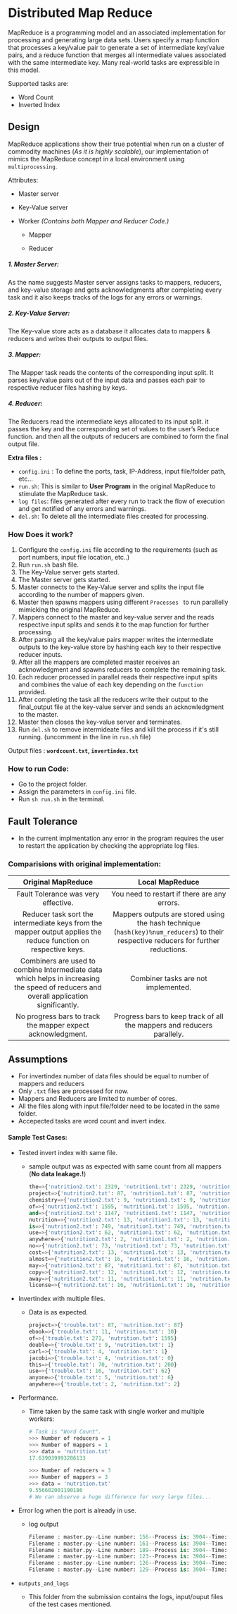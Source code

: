 # Distributed Map Reduce

MapReduce is a programming model and an associated implementation for processing and generating large data sets. Users specify a map function that processes a key/value pair to generate a set of intermediate key/value pairs, and a reduce function that merges all intermediate values associated with the same intermediate key. Many real-world tasks are expressible in this model.

Supported tasks are: 

- Word Count
- Inverted Index

## Design

MapReduce applications show their true potential when run on a cluster of commodity machines (*As it is highly scalable*), our implementation of mimics the MapReduce concept in a local environment using `multiprocessing`.

Attributes:

- Master server 

- Key-Value server 

- Worker *(Contains both Mapper and Reducer Code.)*

  - Mapper 

  - Reducer

##### 1. Master Server:

As the name suggests Master server assigns tasks to mappers, reducers, and key-value storage and gets acknowledgments after completing every task and it also keeps tracks of the logs for any errors or warnings.

##### 2. Key-Value Server:

The Key-value store acts as a database it allocates data to mappers & reducers  and writes their outputs to output files.

##### 3. Mapper:

The Mapper task reads the contents of the corresponding input split. It parses key/value pairs out of the input data and passes each pair to respective reducer files hashing by keys.

##### 4. Reducer:

The Reducers read the intermediate keys allocated to its input split. it passes the key and the corresponding set of values to the user’s Reduce function. and then all the outputs of reducers are combined to form the final output file.

**Extra files :** 

- `config.ini` : To define the ports, task, IP-Address, input file/folder path, etc...
- `run.sh`: This is similar to **User Program** in the original MapReduce to stimulate the MapReduce task.
- `log files`: files generated after every run to track the flow of execution and get notified of any errors and warnings.
- `del.sh`: To delete all the intermediate files created for processing.

### How Does it work?

1. Configure the `config.ini` file according to the requirements (such as port numbers, input file location, etc..)
2. Run `run.sh` bash file. 
3. The Key-Value server gets started.
4. The Master server gets started.
5. Master connects to the Key-Value server and splits the input file according to the number of mappers given.
6. Master then spawns mappers using different `Processes ` to run parallelly mimicking the original MapReduce. 
7. Mappers connect to the master and key-value server and the reads respective input splits and sends it to the map function for further processing.
8. After parsing all the key/value pairs mapper writes the intermediate outputs to the key-value store by hashing each key to their respective reducer inputs.
9. After all the mappers are completed master receives an acknowledgment and spawns reducers to complete the remaining task.
10.  Each reducer processed in parallel reads their respective input splits and combines the value of each key depending on the `function` provided.
11. After completing the task all the reducers write their output to the final_output file at the key-value server and sends an acknowledgment to the master.
12. Master then closes the key-value server and terminates.  
13. Run `del.sh` to remove intermideate files and kill the process if it's still running. (uncomment in the line in `run.sh` file)

Output files : **`wordcount.txt`, `invertindex.txt`**

### How to run Code:

- Go to the project folder.
- Assign the parameters in `config.ini` file.
- Run `sh run.sh` in the terminal.

## Fault Tolerance

- In the current implmentation any error in the program requires the user to restart the application by checking the appropriate log files. 



### Comparisions with original implementation:

|                      Original MapReduce                      |                       Local MapReduce                        |
| :----------------------------------------------------------: | :----------------------------------------------------------: |
|             Fault Tolerance was very effective.              |         You need to restart if there are any errors.         |
| Reducer task sort the intermediate keys from the mapper output applies the reduce function on respective keys. | Mappers outputs are stored using the hash technique (`hash(key)%num_reducers`) to their respective reducers for further reductions. |
| Combiners are used to combine Intermediate data which helps in increasing the speed of reducers and overall application significantly. |             Combiner tasks are not implemented.              |
| No progress bars to track the mapper expect acknowledgment.  | Progress bars to keep track of all the mappers and reducers parallely. |

## Assumptions

- For invertindex number of data files should be equal to number of mappers and reducers
- Only `.txt` files are processed for now.
- Mappers and Reducers are limited to number of cores.
- All the files along with input file/folder need to be located in the same folder.
- Accepected tasks are word count and invert index.

#### Sample Test Cases:

- Tested invert index with same file.

  - sample output was as expected with same count from all mappers (**No data leakage.!**)

    ```python
    the=>{'nutrition2.txt': 2329, 'nutrition1.txt': 2329, 'nutrition.txt': 2329}
    project=>{'nutrition2.txt': 87, 'nutrition1.txt': 87, 'nutrition.txt': 87}
    chemistry=>{'nutrition2.txt': 9, 'nutrition1.txt': 9, 'nutrition.txt': 9}
    of=>{'nutrition2.txt': 1595, 'nutrition1.txt': 1595, 'nutrition.txt': 1595}
    and=>{'nutrition2.txt': 1147, 'nutrition1.txt': 1147, 'nutrition.txt': 1147}
    nutrition=>{'nutrition2.txt': 13, 'nutrition1.txt': 13, 'nutrition.txt': 13}
    is=>{'nutrition2.txt': 749, 'nutrition1.txt': 749, 'nutrition.txt': 749}
    use=>{'nutrition2.txt': 62, 'nutrition1.txt': 62, 'nutrition.txt': 62}
    anywhere=>{'nutrition2.txt': 2, 'nutrition1.txt': 2, 'nutrition.txt': 2}
    no=>{'nutrition2.txt': 73, 'nutrition1.txt': 73, 'nutrition.txt': 73}
    cost=>{'nutrition2.txt': 13, 'nutrition1.txt': 13, 'nutrition.txt': 13}
    almost=>{'nutrition2.txt': 16, 'nutrition1.txt': 16, 'nutrition.txt': 16}
    may=>{'nutrition2.txt': 87, 'nutrition1.txt': 87, 'nutrition.txt': 87}
    copy=>{'nutrition2.txt': 12, 'nutrition1.txt': 12, 'nutrition.txt': 12}
    away=>{'nutrition2.txt': 11, 'nutrition1.txt': 11, 'nutrition.txt': 11}
    license=>{'nutrition2.txt': 16, 'nutrition1.txt': 16, 'nutrition.txt': 16}
    ```

- Invertindex with multiple files.

  - Data is as expected.

    ```python
    project=>{'trouble.txt': 87, 'nutrition.txt': 87}
    ebook=>{'trouble.txt': 11, 'nutrition.txt': 10}
    of=>{'trouble.txt': 271, 'nutrition.txt': 1595}
    double=>{'trouble.txt': 9, 'nutrition.txt': 1}
    carl=>{'trouble.txt': 4, 'nutrition.txt': 1}
    jacobi=>{'trouble.txt': 4, 'nutrition.txt': 0}
    this=>{'trouble.txt': 70, 'nutrition.txt': 200}
    use=>{'trouble.txt': 16, 'nutrition.txt': 62}
    anyone=>{'trouble.txt': 5, 'nutrition.txt': 6}
    anywhere=>{'trouble.txt': 2, 'nutrition.txt': 2}
    ```
  
- Performance.

  - Time taken by the same task with single worker and multiple workers:

    ```python
    # Task is "Word Count".
    >>> Number of reducers = 1
    >>> Number of mappers = 1
    >>> data = 'nutrition.txt'
    17.639039993286133
    
    >>> Number of reducers = 3
    >>> Number of mappers = 3
    >>> data = 'nutrition.txt'
    9.556602001190186
    # We can observe a huge difference for very large files...
    ```

- Error log when the port is already in use.

  - log output

    ```python
    Filename : master.py--Line number: 156--Process is: 3904--Time: 2020-10-12 21:57:55,300--[MapReduce for wordcount is getting started with 3 Mappers 3 Reducers.]
    Filename : master.py--Line number: 161--Process is: 3904--Time: 2020-10-12 21:57:55,300--Connecting KV Store..
    Filename : master.py--Line number: 189--Process is: 3904--Time: 2020-10-12 21:58:01,336--Unable to start the cluster properly check the port numbers properly # Error log 👆
    Filename : master.py--Line number: 123--Process is: 3904--Time: 2020-10-12 21:58:01,336--Killing Key-Value server...!
    Filename : master.py--Line number: 126--Process is: 3904--Time: 2020-10-12 21:58:01,336--Terminating master....!
    Filename : master.py--Line number: 129--Process is: 3904--Time: 2020-10-12 21:58:01,336--Time taken to complete the run is 6.036611080169678
    ```

- `outputs_and_logs`

  - This folder from the submission contains the logs, input/ouput files of the test cases mentioned.